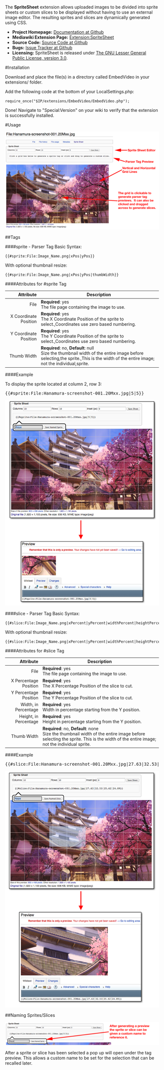 The **SpriteSheet** extension allows uploaded images to be divided into sprite sheets or custom slices to be displayed without having to use an external image editor.  The resulting sprites and slices are dynamically generated using CSS.

* **Project Homepage:** [Documentation at Github](https://github.com/CurseStaff/SpriteSheet)
* **Mediawiki Extension Page:** [Extension:SpriteSheet](https://www.mediawiki.org/wiki/Extension:SpriteSheet)
* **Source Code:** [Source Code at Github](https://github.com/CurseStaff/SpriteSheet)
* **Bugs:** [Issue Tracker at Github](https://github.com/CurseStaff/SpriteSheet/issues)
* **Licensing:** SpriteSheet is released under [The GNU Lesser General Public License, version 3.0](http://opensource.org/licenses/lgpl-3.0.html).


#Installation


Download and place the file(s) in a directory called EmbedVideo in your extensions/ folder.

Add the following code at the bottom of your LocalSettings.php:

	require_once("$IP/extensions/EmbedVideo/EmbedVideo.php");

Done! Navigate to "Special:Version" on your wiki to verify that the extension is successfully installed.

#Usage

![](documentation/BasicInterface.png)

##Tags

###\#sprite - Parser Tag
Basic Syntax:

	{{#sprite:File:Image_Name.png|xPos|yPos}}

With optional thumbnail resize:

	{{#sprite:File:Image_Name.png|xPos|yPos|thumbWidth}}

####Attributes for #sprite Tag

|       Attribute       | Description                                                                                                                                                                         |
|----------------------:|-------------------------------------------------------------------------------------------------------------------------------------------------------------------------------------|
| File                  | **Required**: yes<br/>The file page containing the image to use.                                                                                                                    |
| X Coordinate Position | **Required**: yes<br/>The X Coordinate Position of the sprite to select.,Coordinates use zero based numbering.                                                                      |
| Y Coordinate Position | **Required**: yes<br/>The Y Coordinate Position of the sprite to select.,Coordinates use zero based numbering.                                                                      |
| Thumb Width           | **Required**: no, **Default**: null<br/>Size the thumbnail width of the entire image before selecting,the sprite.,This is the width of the entire image; not the individual,sprite. |

####Example

To display the sprite located at column 2, row 3:
<pre>{{#sprite:File:Hanamura-screenshot-001.20Mxx.jpg|5|5}}</pre>

![](documentation/SpriteUsageExample.png)

###\#slice - Parser Tag
Basic Syntax:

	{{#slice:File:Image_Name.png|xPercent|yPercent|widthPercent|heightPercent}}

With optional thumbnail resize:

	{{#slice:File:Image_Name.png|xPercent|yPercent|widthPercent|heightPercent|thumbWidth}}

####Attributes for #slice Tag

|       Attribute       | Description                                                                                                                                                                          |
|----------------------:|--------------------------------------------------------------------------------------------------------------------------------------------------------------------------------------|
| File                  | **Required**: yes<br/>The file page containing the image to use.                                                                                                                     |
| X Percentage Position | **Required**: yes<br/>The X Percentage Position of the slice to cut.                                                                                                                 |
| Y Percentage Position | **Required**: yes<br/>The Y Percentage Position of the slice to cut.                                                                                                                 |
| Width, in Percentage | **Required**: yes<br/>Width in percentage starting from the Y position.                                                                                                               |
| Height, in Percentage | **Required**: yes<br/>Height in percentage starting from the Y position.                                                                                                             |
| Thumb Width           | **Required**: no, **Default**: none<br/>Size the thumbnail width of the entire image before selecting the sprite.  This is the width of the entire image; not the individual sprite. |

####Example

<pre>{{#slice:File:Hanamura-screenshot-001.20Mxx.jpg|27.63|32.53|25.62|24.89}}</pre>

![](documentation/SliceUsageExample.png)

##Naming Sprites/Slices

![](documentation/SpriteNaming.png)

After a sprite or slice has been selected a pop up will open under the tag preview.  This allows a custom name to be set for the selection that can be recalled later.